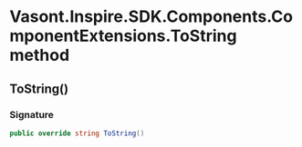 # Vasont.Inspire.SDK.Components.ComponentExtensions.ToString method
## ToString()
### Signature
```csharp
public override string ToString()
```
